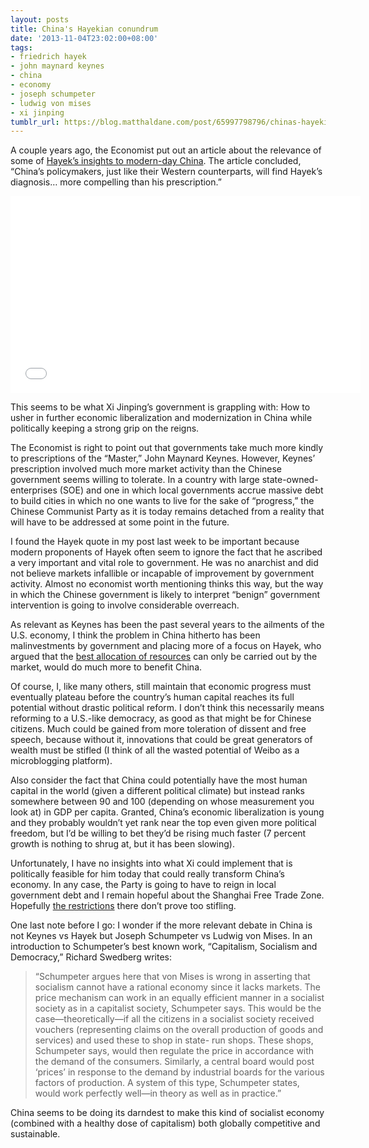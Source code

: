 ```yaml
---
layout: posts
title: China's Hayekian conundrum
date: '2013-11-04T23:02:00+08:00'
tags:
- friedrich hayek
- john maynard keynes
- china
- economy
- joseph schumpeter
- ludwig von mises
- xi jinping
tumblr_url: https://blog.matthaldane.com/post/65997798796/chinas-hayekian-conundrum
---
```

A couple years ago, the Economist put out an article about the relevance of some of [Hayek’s insights to modern-day China](http://www.economist.com/node/21537010). The article concluded, “China’s policymakers, just like their Western counterparts, will find Hayek’s diagnosis… more compelling than his prescription.”

<iframe frameborder="0" height="315" src="//www.youtube.com/embed/d0nERTFo-Sk" width="560"></iframe>

This seems to be what Xi Jinping’s government is grappling with: How to usher in further economic liberalization and modernization in China while politically keeping a strong grip on the reigns.

The Economist is right to point out that governments take much more kindly to prescriptions of the “Master,” John Maynard Keynes. However, Keynes’ prescription involved much more market activity than the Chinese government seems willing to tolerate. In a country with large state-owned-enterprises (SOE) and one in which local governments accrue massive debt to build cities in which no one wants to live for the sake of “progress,” the Chinese Communist Party as it is today remains detached from a reality that will have to be addressed at some point in the future.

I found the Hayek quote in my post last week to be important because modern proponents of Hayek often seem to ignore the fact that he ascribed a very important and vital role to government. He was no anarchist and did not believe markets infallible or incapable of improvement by government activity. Almost no economist worth mentioning thinks this way, but the way in which the Chinese government is likely to interpret “benign” government intervention is going to involve considerable overreach.

As relevant as Keynes has been the past several years to the ailments of the U.S. economy, I think the problem in China hitherto has been malinvestments by government and placing more of a focus on Hayek, who argued that the [best allocation of resources](http://www.econlib.org/library/Essays/hykKnw1.html) can only be carried out by the market, would do much more to benefit China.

Of course, I, like many others, still maintain that economic progress must eventually plateau before the country’s human capital reaches its full potential without drastic political reform. I don’t think this necessarily means reforming to a U.S.-like democracy, as good as that might be for Chinese citizens. Much could be gained from more toleration of dissent and free speech, because without it, innovations that could be great generators of wealth must be stifled (I think of all the wasted potential of Weibo as a microblogging platform).

Also consider the fact that China could potentially have the most human capital in the world (given a different political climate) but instead ranks somewhere between 90 and 100 (depending on whose measurement you look at) in GDP per capita. Granted, China’s economic liberalization is young and they probably wouldn’t yet rank near the top even given more political freedom, but I’d be willing to bet they’d be rising much faster (7 percent growth is nothing to shrug at, but it has been slowing).

Unfortunately, I have no insights into what Xi could implement that is politically feasible for him today that could really transform China’s economy. In any case, the Party is going to have to reign in local government debt and I remain hopeful about the Shanghai Free Trade Zone. Hopefully [the restrictions](http://online.wsj.com/news/articles/SB10001424052702304795804579100640245613408) there don’t prove too stifling.

One last note before I go: I wonder if the more relevant debate in China is not Keynes vs Hayek but Joseph Schumpeter vs Ludwig von Mises. In an introduction to Schumpeter’s best known work, “Capitalism, Socialism and Democracy,” Richard Swedberg writes:

> “Schumpeter argues here that von Mises is wrong in asserting that socialism cannot have a rational economy since it lacks markets. The price mechanism can work in an equally efficient manner in a socialist society as in a capitalist society, Schumpeter says. This would be the case—theoretically—if all the citizens in a socialist society received vouchers (representing claims on the overall production of goods and services) and used these to shop in state- run shops. These shops, Schumpeter says, would then regulate the price in accordance with the demand of the consumers. Similarly, a central board would post ‘prices’ in response to the demand by industrial boards for the various factors of production. A system of this type, Schumpeter states, would work perfectly well—in theory as well as in practice.”

China seems to be doing its darndest to make this kind of socialist economy (combined with a healthy dose of capitalism) both globally competitive and sustainable.

